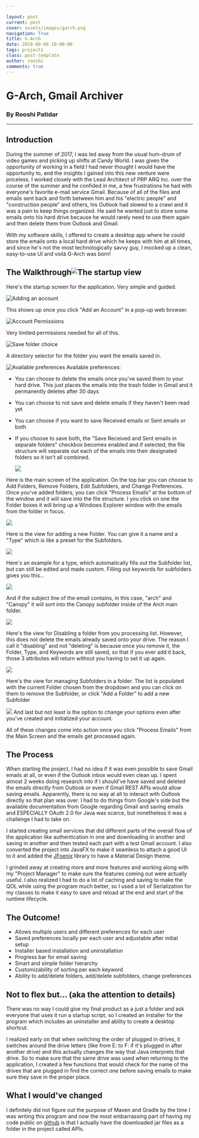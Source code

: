 ```yaml
---

layout: post
current: post
cover: assets/images/garch.png
navigation: True
title: G-Arch
date: 2018-09-08 10:00:00
tags: projects
class: post-template
author: rooshi
comments: true
---
```

# G-Arch, Gmail Archiver
### By Rooshi Patidar

-----------------------



## Introduction

During the summer of 2017, I was led away from the usual hum-drum of video games and picking up shifts at Candy World. I was given the opportunity of working in a field I had never thought I would have the opportunity to, and the insights I gained into this new venture were priceless. I worked closely with the Lead Architect of PRP ARQ Inc. over the course of the summer and he confided in me, a few frustrations he had with everyone's favorite e-mail service Gmail. Because of all of the files and emails sent back and forth between him and his "electric people" and "construction people" and others, his Outlook had slowed to a crawl and it was a pain to keep things organized. He said he wanted just to store some emails onto his hard drive because he would rarely need to use them again and then delete them from Outlook and Gmail. 

With my software skills, I offered to create a desktop app where he could store the emails onto a local hard drive which he keeps with him at all times, and since he's not the most technologically savvy guy, I mocked up a clean, easy-to-use UI and voilà G-Arch was born!

## The Walkthrough![The startup view](https://i.imgur.com/TBeQ7n9.png)

Here's the startup screen for the application. Very simple and guided.





![Adding an account](https://i.imgur.com/StOB1vc.png) 

This shows up once you click "Add an Account" in a pop-up web browser.





![Account Permissions](https://i.imgur.com/iQr5lhe.png)

Very limited permissions needed for all of this.





![Save folder choice](https://i.imgur.com/1lT5jhn.png)

A directory selector for the folder you want the emails saved in.





![Available preferences](https://i.imgur.com/fQG0t7T.png)
Available preferences:

- You can choose to delete the emails once you've saved them to your hard drive. This just places the emails into the trash folder in Gmail and it permanently deletes after 30 days

- You can choose to not save and delete emails if they haven't been read yet

- You can choose if you want to save Received emails or Sent emails or both 

- If you choose to save both, the "Save Received and Sent emails in separate folders" checkbox becomes enabled and if selected, the file structure will separate out each of the emails into their designated folders so it isn't all combined.





  ![](https://i.imgur.com/qQbRtrJ.png)

Here is the main screen of the application. On the top bar you can choose to Add Folders, Remove Folders, Edit Subfolders, and Change Preferences. Once you've added folders, you can click "Process Emails" at the bottom of the window and it will save into the file structure. I you click on one the Folder boxes it will bring up a Windows Explorer window with the emails from the folder in focus.





  ![](https://i.imgur.com/4Voo6Fp.png)

Here is the view for adding a new Folder. You can give it a name and a "Type" which is like a preset for the Subfolders. 



  ![](https://i.imgur.com/Od1XIx1.png) 

Here's an example for a type, which automatically fills out the Subfolder list, but can still be edited and made custom. Filling out keywords for subfolders gives you this...

  ![](https://i.imgur.com/6gejG3h.png)

And if the subject line of the email contains, in this case, "arch" and "Canopy" it will sort into the Canopy subfolder inside of the Arch main folder.





  ![](https://i.imgur.com/089XtrZ.png)

Here's the view for Disabling a folder from you processing list. However, this does not delete the emails already saved onto your drive. The reason I call it "disabling" and not "deleting" is because once you remove it, the Folder, Type, and Keywords are still saved, so that if you ever add it back, those 3 attributes will return without you having to set it up again.





  ![](https://i.imgur.com/Dxqtqc4.png)

Here's the view for managing Subfolders in a folder. The list is populated with the current Folder chosen from the dropdown and you can click on them to remove the Subfolder, or click "Add a Folder" to add a new Subfolder





  ![](https://i.imgur.com/6NqoFms.png)
And last but not least is the option to change your options even after you've created and initialized your account.



All of these changes come into action once you click "Process Emails" from the Main Screen and the emails get processed again.


  ## The Process

When starting the project, I had no idea if it was even possible to save Gmail emails at all, or even if the Outlook inbox would even clean up. I spent almost 2 weeks doing research into if I should've have saved and deleted the emails directly from Outlook or even if Gmail REST APIs would allow saving emails. Apparently, there is no way at all to interact with Outlook directly so that plan was over. I had to do things from Google's side but the available documentation from Google regarding Gmail and saving emails and ESPECIALLY OAuth 2.0 for Java was scarce, but nonetheless it was a challenge I had to take on.

I started creating small services that did different parts of the overall flow of the application like authentication in one and downloading in another and saving in another and then tested each part with a test Gmail account. I also converted the project into JavaFX to make it seamless to attach a good UI to it and added the [JFoenix](http://www.jfoenix.com/) library to have a Material Design theme.

I grinded away at creating more and more features and working along with my "Project Manager" to make sure the features coming out were actually useful. I also realized I had to do a lot of caching and saving to make the QOL while using the program much better, so I used a lot of Serialization for my classes to make it easy to save and reload at the end and start of the runtime lifecycle. 

## The Outcome!

- Allows multiple users and different preferences for each user
- Saved preferences locally per each user and adjustable after initial setup
- Installer based installation and uninstallation
- Progress bar for email saving
- Smart and simple folder hierarchy
- Customizability of sorting per each keyword
- Ability to add/delete folders, add/delete subfolders, change preferences

## Not to flex but... (aka the attention to details)

There was no way I could give my final product as a just a folder and ask everyone that uses it run a startup script, so I created an installer for the program which includes an uninstaller and ability to create a desktop shortcut.

I realized early on that when switching the order of plugged in drives, it switches around the drive letters (like from E: to F: if it's plugged in after another drive) and this actually changes the way that Java interprets that drive. So to make sure that the same drive was used when returning to the application, I created a few functions that would check for the name of the drives that are plugged in find the correct one before saving emails to make sure they save in the proper place.

## What I would've changed

I definitely did not figure out the purpose of Maven and Gradle by the time I was writing this program and now the most embarrassing part of having my code public on [github](https://github.com/rooshimadethis/Email-Sorter/tree/master/APIs) is that I actually have the downloaded jar files as a folder in the project called APIs.
